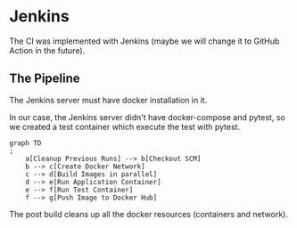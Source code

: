 # Jenkins

The CI was implemented with Jenkins (maybe we will change it to GitHub Action
in the future).

## The Pipeline

The Jenkins server must have docker installation in it.

In our case, the Jenkins server didn't have docker-compose and pytest, so we
created a test container which execute the test with pytest.

```mermaid
graph TD
;
    a[Cleanup Previous Runs] --> b[Checkout SCM]
    b --> c[Create Docker Network]
    c --> d[Build Images in parallel]
    d --> e[Run Application Container]
    e --> f[Run Test Container]
    f --> g[Push Image to Docker Hub]
```

The post build cleans up all the docker resources (containers and network).
